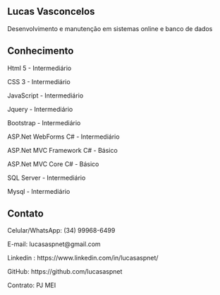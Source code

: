 ## Lucas Vasconcelos
<p>Desenvolvimento e manutenção em sistemas online e banco de dados</div>

## Conhecimento
<p>Html 5 - Intermediário</p>
<p>CSS 3 - Intermediário</p>
<p>JavaScript - Intermediário</p>
<p>Jquery - Intermediário</p>
<p>Bootstrap - Intermediário</p>
<p>ASP.Net WebForms C# - Intermediário</p>
<p>ASP.Net MVC Framework C# - Básico</p>
<p>ASP.Net MVC Core C# - Básico</p>
<p>SQL Server - Intermediário</p>
<p>Mysql - Intermediário</p>

## Contato
<p>Celular/WhatsApp: (34) 99968-6499</p>
<p>E-mail: lucasaspnet@gmail.com</p>
<p>Linkedin : https://www.linkedin.com/in/lucasaspnet/</p>
<p>GitHub: https://github.com/lucasaspnet</p>
<p>Contrato: PJ MEI</p>
